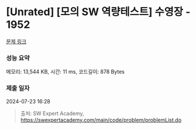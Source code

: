 # [Unrated] [모의 SW 역량테스트] 수영장 - 1952 

[문제 링크](https://swexpertacademy.com/main/code/problem/problemDetail.do?contestProbId=AV5PpFQaAQMDFAUq) 

### 성능 요약

메모리: 13,544 KB, 시간: 11 ms, 코드길이: 878 Bytes

### 제출 일자

2024-07-23 16:28



> 출처: SW Expert Academy, https://swexpertacademy.com/main/code/problem/problemList.do